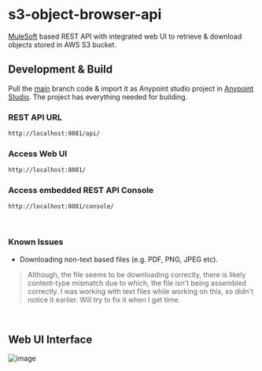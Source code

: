 # s3-object-browser-api

[MuleSoft](https://www.mulesoft.com/) based REST API with integrated web UI to retrieve & download objects stored in AWS S3 bucket. 

## Development & Build
Pull the [main](https://github.com/apurbagiri/s3-object-browser-api/tree/main) branch code & import it as Anypoint studio project in [Anypoint Studio](https://www.mulesoft.com/platform/studio). The project has everything needed for building.

### REST API URL
```sh
http://localhost:8081/api/
``` 

### Access Web UI
```sh
http://localhost:8081/
```  

### Access embedded REST API Console
```sh
http://localhost:8081/console/
```
<br />

### Known Issues
* Downloading non-text based files (e.g. PDF, PNG, JPEG etc).  
> Although, the file seems to be downloading correctly, there is likely content-type mismatch due to which, the file isn't being assembled correctly. I was working with text files while working on this, so didn't notice it earlier. Will try to fix it when I get time.

<br />

## Web UI Interface
![image](https://user-images.githubusercontent.com/1264854/207040308-93730cd4-4c98-4c6c-ac69-a1cbd5283a8a.png)
